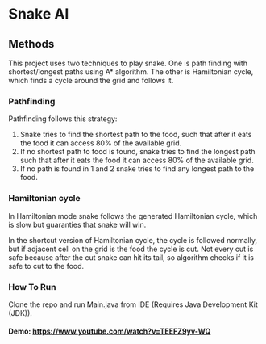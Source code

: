 # Snake AI

## Methods

This project uses two techniques to play snake. 
One is path finding with shortest/longest paths using A* algorithm. 
The other is Hamiltonian cycle, which finds a cycle around the grid and follows it. 

### Pathfinding

Pathfinding follows this strategy:
1. Snake tries to find the shortest path to the food, such that after it eats the food it can access 80% of the available grid.
2. If no shortest path to food is found, snake tries to find the longest path such that after it eats the food it can access 80% of the available grid.
3. If no path is found in 1 and 2 snake tries to find any longest path to the food.

### Hamiltonian cycle

In Hamiltonian mode snake follows the generated Hamiltonian cycle, which is slow but guaranties that snake will win.

In the shortcut version of Hamiltonian cycle, the cycle is followed normally, but if adjacent cell on the grid is the food the cycle is cut. 
Not every cut is safe because after the cut snake can hit its tail, so algorithm checks if it is safe to cut to the food.  

### How To Run

Clone the repo and run Main.java from IDE (Requires Java Development Kit (JDK)).

#### Demo: https://www.youtube.com/watch?v=TEEFZ9yv-WQ

